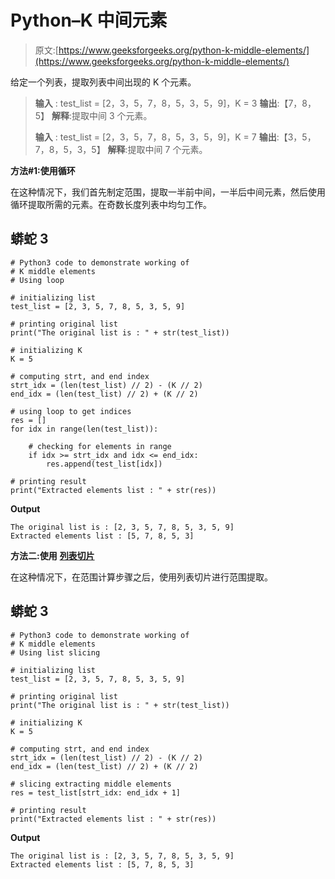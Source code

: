 # Python–K 中间元素

> 原文:[https://www.geeksforgeeks.org/python-k-middle-elements/](https://www.geeksforgeeks.org/python-k-middle-elements/)

给定一个列表，提取列表中间出现的 K 个元素。

> **输入** : test_list = [2，3，5，7，8，5，3，5，9]，K = 3
> **输出**:【7，8，5】
> **解释**:提取中间 3 个元素。
> 
> **输入** : test_list = [2，3，5，7，8，5，3，5，9]，K = 7
> **输出**:【3，5，7，8，5，3，5】
> **解释**:提取中间 7 个元素。

**方法#1:使用循环**

在这种情况下，我们首先制定范围，提取一半前中间，一半后中间元素，然后使用循环提取所需的元素。在奇数长度列表中均匀工作。

## 蟒蛇 3

```
# Python3 code to demonstrate working of 
# K middle elements
# Using loop

# initializing list
test_list = [2, 3, 5, 7, 8, 5, 3, 5, 9]

# printing original list
print("The original list is : " + str(test_list))

# initializing K 
K = 5

# computing strt, and end index 
strt_idx = (len(test_list) // 2) - (K // 2)
end_idx = (len(test_list) // 2) + (K // 2)

# using loop to get indices 
res = []
for idx in range(len(test_list)):

    # checking for elements in range
    if idx >= strt_idx and idx <= end_idx:
        res.append(test_list[idx])

# printing result 
print("Extracted elements list : " + str(res))
```

**Output**

```
The original list is : [2, 3, 5, 7, 8, 5, 3, 5, 9]
Extracted elements list : [5, 7, 8, 5, 3]

```

**方法二:使用** [**列表切片**](https://www.geeksforgeeks.org/python-list-comprehension-and-slicing/)

在这种情况下，在范围计算步骤之后，使用列表切片进行范围提取。

## 蟒蛇 3

```
# Python3 code to demonstrate working of 
# K middle elements
# Using list slicing 

# initializing list
test_list = [2, 3, 5, 7, 8, 5, 3, 5, 9]

# printing original list
print("The original list is : " + str(test_list))

# initializing K 
K = 5

# computing strt, and end index 
strt_idx = (len(test_list) // 2) - (K // 2)
end_idx = (len(test_list) // 2) + (K // 2)

# slicing extracting middle elements
res = test_list[strt_idx: end_idx + 1]

# printing result 
print("Extracted elements list : " + str(res))
```

**Output**

```
The original list is : [2, 3, 5, 7, 8, 5, 3, 5, 9]
Extracted elements list : [5, 7, 8, 5, 3]

```
